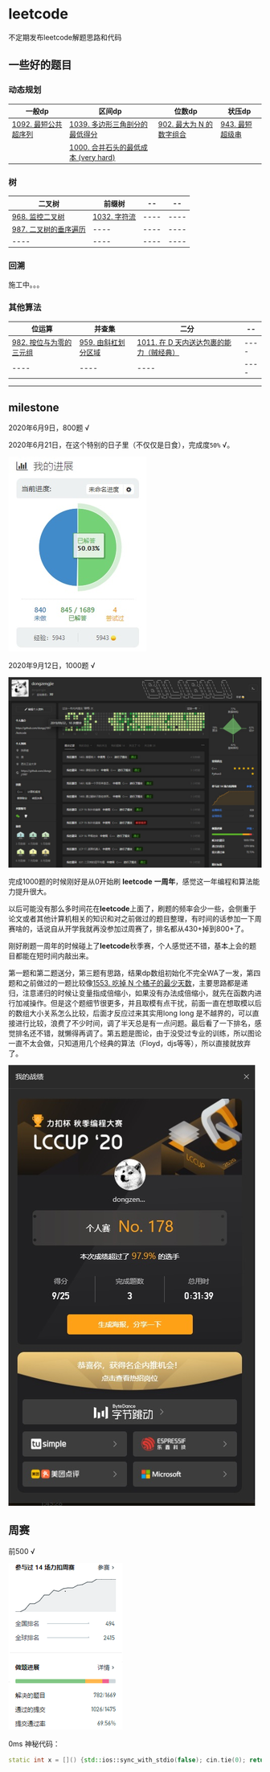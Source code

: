 # leetcode

不定期发布leetcode解题思路和代码

## 一些好的题目

### 动态规划

|  一般dp  | 区间dp|  位数dp |  状压dp|
|  ----   | ----  | ----  |----  |
| [1092. 最短公共超序列](https://github.com/dongzj1997/leetcode/tree/master/1001~1100/1092.%20%E6%9C%80%E7%9F%AD%E5%85%AC%E5%85%B1%E8%B6%85%E5%BA%8F%E5%88%97)   | [1039. 多边形三角剖分的最低得分](https://github.com/dongzj1997/leetcode/tree/master/1001~1100/1039.%20%E5%A4%9A%E8%BE%B9%E5%BD%A2%E4%B8%89%E8%A7%92%E5%89%96%E5%88%86%E7%9A%84%E6%9C%80%E4%BD%8E%E5%BE%97%E5%88%86) | [902. 最大为 N 的数字组合](https://github.com/dongzj1997/leetcode/tree/master/901~1000/902.%20%E6%9C%80%E5%A4%A7%E4%B8%BA%20N%20%E7%9A%84%E6%95%B0%E5%AD%97%E7%BB%84%E5%90%88#902-%E6%9C%80%E5%A4%A7%E4%B8%BA-n-%E7%9A%84%E6%95%B0%E5%AD%97%E7%BB%84%E5%90%88) | [943. 最短超级串](https://github.com/dongzj1997/leetcode/tree/master/901~1000/943.%20%E6%9C%80%E7%9F%AD%E8%B6%85%E7%BA%A7%E4%B8%B2)  |
|  | [1000. 合并石头的最低成本 (very hard)](https://github.com/dongzj1997/leetcode/tree/master/901~1000/1000.%20%E5%90%88%E5%B9%B6%E7%9F%B3%E5%A4%B4%E7%9A%84%E6%9C%80%E4%BD%8E%E6%88%90%E6%9C%AC)  |  |   |

### 树

|  二叉树  | 前缀树 |  -- |  -- |
|  ----   | ----  | ----  |----  |
|  [968. 监控二叉树](https://github.com/dongzj1997/leetcode/tree/master/901~1000/968.%20%E7%9B%91%E6%8E%A7%E4%BA%8C%E5%8F%89%E6%A0%91)   |[1032. 字符流](https://github.com/dongzj1997/leetcode/tree/master/1001~1100/1032.%20%E5%AD%97%E7%AC%A6%E6%B5%81) | ----  |----  |
|  [987. 二叉树的垂序遍历](https://github.com/dongzj1997/leetcode/tree/master/901~1000/987.%20%E4%BA%8C%E5%8F%89%E6%A0%91%E7%9A%84%E5%9E%82%E5%BA%8F%E9%81%8D%E5%8E%86)   | ----  | ----  |----  |
|  ----   | ----  | ----  |----  |

### 回溯

施工中。。。

### 其他算法

|  位运算  | 并查集 |  二分 |  -- |
|  ----   | ----  | ----  |----  |
|[982. 按位与为零的三元组](https://github.com/dongzj1997/leetcode/tree/master/901~1000/982.%20%E6%8C%89%E4%BD%8D%E4%B8%8E%E4%B8%BA%E9%9B%B6%E7%9A%84%E4%B8%89%E5%85%83%E7%BB%84)  | [959. 由斜杠划分区域](https://github.com/dongzj1997/leetcode/tree/master/901~1000/959.%20%E7%94%B1%E6%96%9C%E6%9D%A0%E5%88%92%E5%88%86%E5%8C%BA%E5%9F%9F)  | [1011. 在 D 天内送达包裹的能力（贼经典）](https://github.com/dongzj1997/leetcode/tree/master/1001~1100/1011.%20%E5%9C%A8%20D%20%E5%A4%A9%E5%86%85%E9%80%81%E8%BE%BE%E5%8C%85%E8%A3%B9%E7%9A%84%E8%83%BD%E5%8A%9B)  |----  |
|  ----  | ----  | ----  |----  |

---

## milestone

2020年6月9日，800题 √

2020年6月21日，在这个特别的日子里（不仅仅是日食），完成度`50%` √。

![img](./res/half.jpg)

2020年9月12日，1000题 √

![img](./res/1000.jpg)

完成1000题的时候刚好是从0开始刷 **leetcode** **一周年**，感觉这一年编程和算法能力提升很大。

以后可能没有那么多时间花在**leetcode**上面了，刷题的频率会少一些，会侧重于论文或者其他计算机相关的知识和对之前做过的题目整理，有时间的话参加一下周赛啥的，话说自从开学我就再没参加过周赛了，排名都从430+掉到800+了。

刚好刷题一周年的时候碰上了**leetcode**秋季赛，个人感觉还不错，基本上会的题目都能在短时间内敲出来。

第一题和第二题送分，第三题有思路，结果dp数组初始化不完全WA了一发，第四题和之前做过的一题比较像[1553. 吃掉 N 个橘子的最少天数](https://leetcode-cn.com/problems/minimum-number-of-days-to-eat-n-oranges/)，主要思路都是递归，注意递归的时候让变量指成倍缩小，如果没有办法成倍缩小，就先在函数内进行加减操作。但是这个题细节很更多，并且取模有点干扰，前面一直在想取模以后的数组大小关系怎么比较，后面才反应过来其实用long long 是不越界的，可以直接进行比较，浪费了不少时间，调了半天总是有一点问题。最后看了一下排名，感觉排名还不错，就懒得再调了。第五题是图论，由于没受过专业的训练，所以图论一直不太会做，只知道用几个经典的算法（Floyd，djs等等），所以直接就放弃了。

![img](./res/lccup20.jpg)

## 周赛

前500 √

![img](./res/rank.bmp)



0ms 神秘代码：

```c++
static int x = []() {std::ios::sync_with_stdio(false); cin.tie(0); return 0; }();
```
